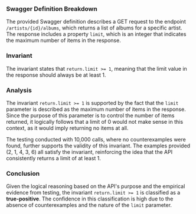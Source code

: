 ### Swagger Definition Breakdown
The provided Swagger definition describes a GET request to the endpoint `/artists/{id}/albums`, which returns a list of albums for a specific artist. The response includes a property `limit`, which is an integer that indicates the maximum number of items in the response.

### Invariant
The invariant states that `return.limit >= 1`, meaning that the limit value in the response should always be at least 1.

### Analysis
The invariant `return.limit >= 1` is supported by the fact that the `limit` parameter is described as the maximum number of items in the response. Since the purpose of this parameter is to control the number of items returned, it logically follows that a limit of 0 would not make sense in this context, as it would imply returning no items at all. 

The testing conducted with 10,000 calls, where no counterexamples were found, further supports the validity of this invariant. The examples provided (2, 1, 4, 3, 6) all satisfy the invariant, reinforcing the idea that the API consistently returns a limit of at least 1. 

### Conclusion
Given the logical reasoning based on the API's purpose and the empirical evidence from testing, the invariant `return.limit >= 1` is classified as a **true-positive**. The confidence in this classification is high due to the absence of counterexamples and the nature of the `limit` parameter.
